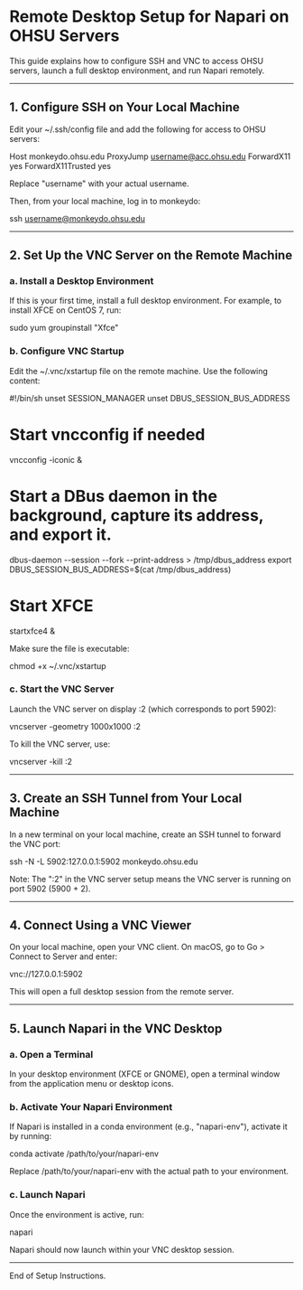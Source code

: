 # Remote Desktop Setup for Napari on OHSU Servers

This guide explains how to configure SSH and VNC to access OHSU servers, launch a full desktop environment, and run Napari remotely.

---

## 1. Configure SSH on Your Local Machine

Edit your ~/.ssh/config file and add the following for access to OHSU servers:

Host monkeydo.ohsu.edu
    ProxyJump username@acc.ohsu.edu
    ForwardX11 yes
    ForwardX11Trusted yes

Replace "username" with your actual username.

Then, from your local machine, log in to monkeydo:

ssh username@monkeydo.ohsu.edu

---

## 2. Set Up the VNC Server on the Remote Machine

### a. Install a Desktop Environment

If this is your first time, install a full desktop environment. For example, to install XFCE on CentOS 7, run:

sudo yum groupinstall "Xfce"

### b. Configure VNC Startup

Edit the ~/.vnc/xstartup file on the remote machine. Use the following content:

#!/bin/sh
unset SESSION_MANAGER
unset DBUS_SESSION_BUS_ADDRESS

# Start vncconfig if needed
vncconfig -iconic &

# Start a DBus daemon in the background, capture its address, and export it.
dbus-daemon --session --fork --print-address > /tmp/dbus_address
export DBUS_SESSION_BUS_ADDRESS=$(cat /tmp/dbus_address)

# Start XFCE
startxfce4 &

Make sure the file is executable:

chmod +x ~/.vnc/xstartup

### c. Start the VNC Server

Launch the VNC server on display :2 (which corresponds to port 5902):

vncserver -geometry 1000x1000 :2

To kill the VNC server, use:

vncserver -kill :2

---

## 3. Create an SSH Tunnel from Your Local Machine

In a new terminal on your local machine, create an SSH tunnel to forward the VNC port:

ssh -N -L 5902:127.0.0.1:5902 monkeydo.ohsu.edu

Note: The ":2" in the VNC server setup means the VNC server is running on port 5902 (5900 + 2).

---

## 4. Connect Using a VNC Viewer

On your local machine, open your VNC client. On macOS, go to Go > Connect to Server and enter:

vnc://127.0.0.1:5902

This will open a full desktop session from the remote server.

---

## 5. Launch Napari in the VNC Desktop

### a. Open a Terminal

In your desktop environment (XFCE or GNOME), open a terminal window from the application menu or desktop icons.

### b. Activate Your Napari Environment

If Napari is installed in a conda environment (e.g., "napari-env"), activate it by running:

conda activate /path/to/your/napari-env

Replace /path/to/your/napari-env with the actual path to your environment.

### c. Launch Napari

Once the environment is active, run:

napari

Napari should now launch within your VNC desktop session.

---

End of Setup Instructions.
